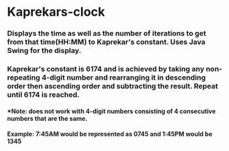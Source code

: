 # Kaprekars-clock

### Displays the time as well as the number of iterations to get from that time(HH:MM) to Kaprekar's constant. Uses Java Swing for the display.
### Kaprekar's constant is 6174 and is achieved by taking any non-repeating 4-digit number and rearranging it in descending order then ascending order and subtracting the result. Repeat until 6174 is reached.
#### *Note: does not work with 4-digit numbers consisting of 4 consecutive numbers that are the same.
#### Example: 7:45AM would be represented as 0745 and 1:45PM would be 1345